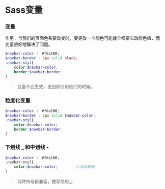 # Sass变量

### 变量

作用：当我们的页面色系要改变时，要更改一个颜色可能就全都要去改颜色值，而变量很好地解决了问题。

```scss
$navbar-color ： #fda100;
$navbar-border : 1px solid black;
.navbar-styl{
    color:$navbar-color;
    border:$navbar-border;
}
```

> 变量不会生效，直到你引用他们的时候。

### 粒度化变量

```scss
$navbar-color ： #fda100;
$navbar-border : 1px solid $navbar-color;
.navbar-styl{
    color:$navbar-color;
    border:$navbar-border;
}
```

### 下划线 _ 和中划线 -

```scss
$navbar_color ： #fda100;
.navbar-styl{
    color:$navbar-color;		//自动转换
}
```



> 两种符号都兼容，推荐使用_。